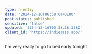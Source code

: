 ```yaml
---
type: h-entry
date: '2024-12-10T06:58:00+0100'
post-status: published
sensitive: 'false'
updated: '2024-12-10T05:59:28.328Z'
client_id: 'https://indiepass.app/'
---
```

I'm very ready to go to bed early tonight
